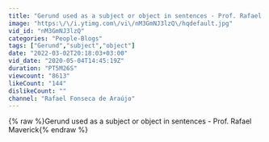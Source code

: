 ```yaml
---
title: "Gerund used as a subject or object in sentences - Prof. Rafael Maverick"
image: "https:\/\/i.ytimg.com\/vi\/nM3GmNJ3lzQ\/hqdefault.jpg"
vid_id: "nM3GmNJ3lzQ"
categories: "People-Blogs"
tags: ["Gerund","subject","object"]
date: "2022-03-02T20:18:03+03:00"
vid_date: "2020-05-04T14:45:19Z"
duration: "PT5M26S"
viewcount: "8613"
likeCount: "144"
dislikeCount: ""
channel: "Rafael Fonseca de Araújo"
---
```

{% raw %}Gerund used as a subject or object in sentences - Prof. Rafael Maverick{% endraw %}
